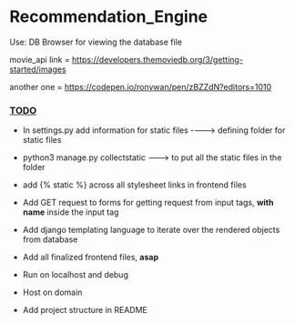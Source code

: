 # Recommendation_Engine


Use: DB Browser for viewing the database file

movie_api link = https://developers.themoviedb.org/3/getting-started/images

another one = https://codepen.io/ronywan/pen/zBZZdN?editors=1010


### <ins>TODO</ins> ###

* In settings.py add information for static files ----> defining folder for static files
* python3 manage.py collectstatic ---> to put all the static files in the folder
* add {% static %} across all stylesheet links in frontend files
* Add GET request to forms for getting request from input tags, **with name** inside the input tag
* Add django templating language to iterate over the rendered objects from database
* Add all finalized frontend files, **asap**
* Run on localhost and debug
* Host on domain




* Add project structure in README

